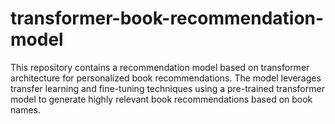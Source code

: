 # transformer-book-recommendation-model
This repository contains a recommendation model based on transformer architecture for personalized book recommendations. The model leverages transfer learning and fine-tuning techniques using a pre-trained transformer model to generate highly relevant book recommendations based on book names.
